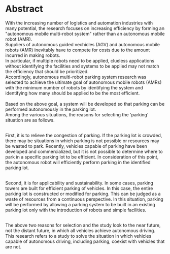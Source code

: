 # Abstract

With the increasing number of logistics and automation industries with many potential, the research focuses on increasing efficiency by forming an "autonomous mobile multi-robot system" rather than an autonomous mobile robot (AMR).<br>
Suppliers of autonomous guided vechicles (AGV) and autonomous mobile robots (AMR) inevitably have to compete for costs due to the amount incurred in making robots.<br>
In particular, if multiple robots need to be applied, clueless applications without identifying the facilities and systems to be applied may not match the efficiency that should be prioritized.<br>
Accordingly, autonomous multi-robot parking system research was selected to achieve the ultimate goal of autonomous mobile robots (AMRs) with the minimum number of robots by identifying the system and identifying how many should be applied to be the most efficient.<br>
<br>
Based on the above goal, a system will be developed so that parking can be performed autonomously in the parking lot.<br>
Among the various situations, the reasons for selecting the 'parking' situation are as follows.<br><br>

First, it is to relieve the congestion of parking. 
If the parking lot is crowded, there may be situations in which parking is not possible or resources may be wasted to park. 
Recently, vehicles capable of parking have been developed and commercialized, but it is not possible to determine where to park in a specific parking lot to be efficient. 
In consideration of this point, the autonomous robot will efficiently perform parking in the identified parking lot.<br><br>

Second, it is for applicability and sustainability. 
In some cases, parking towers are built for efficient parking of vehicles. In this case, the entire parking lot is constructed or modified for parking. 
This can be judged as a waste of resources from a continuous perspective. 
In this situation, parking will be performed by allowing a parking system to be built in an existing parking lot only with the introduction of robots and simple facilities.<br><br>

The above two reasons for selection and the study look to the near future, not the distant future, in which all vehicles achieve autonomous driving. 
This research refers to a study to solve the situation in which vehicles capable of autonomous driving, including parking, coexist with vehicles that are not.
